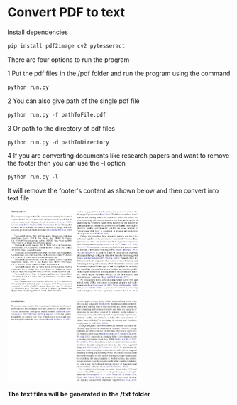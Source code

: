 # Convert PDF to text

Install dependencies
```python
pip install pdf2image cv2 pytesseract
```
  
There are four options to run the program

1 Put the pdf files in the /pdf folder and run the program using the command<br>
```python
python run.py
```

2 You can also give path of the single pdf file<br>
```python
python run.py -f pathToFile.pdf
```

3 Or path to the directory of pdf files<br>
```python
python run.py -d pathToDirectory
```

4 If you are converting documents like research papers and want to remove the footer
  then you can use the -l option
```python
python run.py -l
```
<p> It will remove the footer's content as shown below and then convert into text file <p>

<p float="left">
  <img src="https://github.com/Kartik33/pdf2text/blob/master/sample/Screenshot%20from%202020-08-15%2017-35-47.png" width="300" />
  <img src=https://github.com/Kartik33/pdf2text/blob/master/sample/Screenshot%20from%202020-08-15%2017-36-07.png width="300" /> 
</p>

**The text files will be generated in the /txt folder** 
